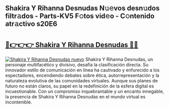 ## Shakira Y Rihanna Desnudas N𝚞𝚎vos desn𝚞dos filtr𝚊dos - Parts-KV5 F𝚘tos vid𝚎o - C𝚘ntenido atr𝚊ctivo s20E6

# <h2><a href="http://mbcex1.tromn.icu/?c=Shakira+Y+Rihanna+Desnudas">🔗👉👉👉 Shakira Y Rihanna Desnudas 🔗🔗</a></h2>

[![Shakira Y Rihanna Desnudas nuevo](https://i.imgur.com/pEAQMta.gif)](http://mbcex1.tromn.icu/?c=Shakira+Y+Rihanna+Desnudas)
Shakira Y Rihanna Desnudas, un personaje multifacético y divisivo, desafía la clasificación directa. Su innovador estilo de comunicación en línea ha cautivado y enfurecido a los espectadores, encendiendo debates sobre ética, autorrepresentación y la naturaleza evolutiva de las comunidades virtuales. Aunque sus planes de futuro no están claros, su papel en la redefinición de la esfera digital es incuestionable. Con un compromiso inquebrantable y un encanto innegable, la presencia de Shakira Y Rihanna Desnudas en el mundo virtual es incontenible.
